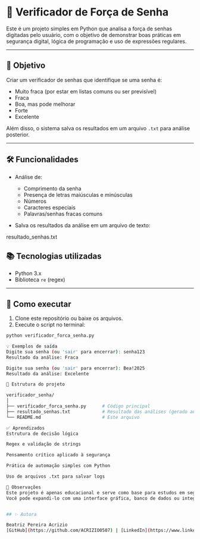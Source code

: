 
# 🔐 Verificador de Força de Senha

Este é um projeto simples em Python que analisa a força de senhas digitadas pelo usuário, com o objetivo de demonstrar boas práticas em segurança digital, lógica de programação e uso de expressões regulares.

---

## 🎯 Objetivo

Criar um verificador de senhas que identifique se uma senha é:
- Muito fraca (por estar em listas comuns ou ser previsível)
- Fraca
- Boa, mas pode melhorar
- Forte
- Excelente

Além disso, o sistema salva os resultados em um arquivo `.txt` para análise posterior.

---

## 🛠️ Funcionalidades

- Análise de:
  - Comprimento da senha
  - Presença de letras maiúsculas e minúsculas
  - Números
  - Caracteres especiais
  - Palavras/senhas fracas comuns

- Salva os resultados da análise em um arquivo de texto:

resultado_senhas.txt

## 📚 Tecnologias utilizadas

- Python 3.x
- Biblioteca `re` (regex)

---

## 🚀 Como executar

1. Clone este repositório ou baixe os arquivos.
2. Execute o script no terminal:

```bash
python verificador_forca_senha.py

💡 Exemplos de saída
Digite sua senha (ou 'sair' para encerrar): senha123
Resultado da análise: Fraca

Digite sua senha (ou 'sair' para encerrar): Bea!2025
Resultado da análise: Excelente

📁 Estrutura do projeto

verificador_senha/
│
├── verificador_forca_senha.py      # Código principal
├── resultado_senhas.txt            # Resultado das análises (gerado automaticamente)
└── README.md                       # Este arquivo

✅ Aprendizados
Estrutura de decisão lógica

Regex e validação de strings

Pensamento crítico aplicado à segurança

Prática de automação simples com Python

Uso de arquivos .txt para salvar logs

📌 Observações
Este projeto é apenas educacional e serve como base para estudos em segurança cibernética.
Você pode expandi-lo com uma interface gráfica, banco de dados ou integração com API.


## ✨ Autora

Beatriz Pereira Acrizio  
[GitHub](https://github.com/ACRIZIO0507) | [LinkedIn](https://www.linkedin.com/in/bea-acrizio07)

